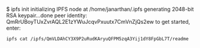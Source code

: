 $ ipfs init
initializing IPFS node at /home/janarthan/.ipfs
generating 2048-bit RSA keypair...done
peer identity: QmRrUBoyTUxZvrAQL2E1zYWuJcqvPxuutx7CmVnZjQs2ew
to get started, enter:

	ipfs cat /ipfs/QmVLDAhCY3X9P2uRudKAryuQFPM5zqA3Yij1dY8FpGbL7T/readme

